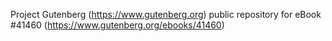 Project Gutenberg (https://www.gutenberg.org) public repository for eBook #41460 (https://www.gutenberg.org/ebooks/41460)

